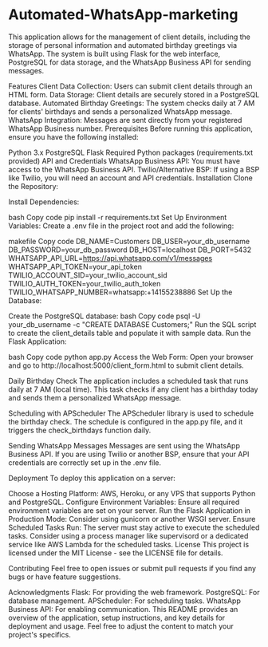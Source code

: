 # Automated-WhatsApp-marketing
This application allows for the management of client details, including the storage of personal information and automated birthday greetings via WhatsApp. The system is built using Flask for the web interface, PostgreSQL for data storage, and the WhatsApp Business API for sending messages.

Features
Client Data Collection: Users can submit client details through an HTML form.
Data Storage: Client details are securely stored in a PostgreSQL database.
Automated Birthday Greetings: The system checks daily at 7 AM for clients' birthdays and sends a personalized WhatsApp message.
WhatsApp Integration: Messages are sent directly from your registered WhatsApp Business number.
Prerequisites
Before running this application, ensure you have the following installed:

Python 3.x
PostgreSQL
Flask
Required Python packages (requirements.txt provided)
API and Credentials
WhatsApp Business API: You must have access to the WhatsApp Business API.
Twilio/Alternative BSP: If using a BSP like Twilio, you will need an account and API credentials.
Installation
Clone the Repository:

Install Dependencies:

bash
Copy code
pip install -r requirements.txt
Set Up Environment Variables:
Create a .env file in the project root and add the following:

makefile
Copy code
DB_NAME=Customers
DB_USER=your_db_username
DB_PASSWORD=your_db_password
DB_HOST=localhost
DB_PORT=5432
WHATSAPP_API_URL=https://api.whatsapp.com/v1/messages
WHATSAPP_API_TOKEN=your_api_token
TWILIO_ACCOUNT_SID=your_twilio_account_sid
TWILIO_AUTH_TOKEN=your_twilio_auth_token
TWILIO_WHATSAPP_NUMBER=whatsapp:+14155238886
Set Up the Database:

Create the PostgreSQL database:
bash
Copy code
psql -U your_db_username -c "CREATE DATABASE Customers;"
Run the SQL script to create the client_details table and populate it with sample data.
Run the Flask Application:

bash
Copy code
python app.py
Access the Web Form:
Open your browser and go to http://localhost:5000/client_form.html to submit client details.

Daily Birthday Check
The application includes a scheduled task that runs daily at 7 AM (local time). This task checks if any client has a birthday today and sends them a personalized WhatsApp message.

Scheduling with APScheduler
The APScheduler library is used to schedule the birthday check. The schedule is configured in the app.py file, and it triggers the check_birthdays function daily.

Sending WhatsApp Messages
Messages are sent using the WhatsApp Business API. If you are using Twilio or another BSP, ensure that your API credentials are correctly set up in the .env file.

Deployment
To deploy this application on a server:

Choose a Hosting Platform: AWS, Heroku, or any VPS that supports Python and PostgreSQL.
Configure Environment Variables: Ensure all required environment variables are set on your server.
Run the Flask Application in Production Mode: Consider using gunicorn or another WSGI server.
Ensure Scheduled Tasks Run: The server must stay active to execute the scheduled tasks. Consider using a process manager like supervisord or a dedicated service like AWS Lambda for the scheduled tasks.
License
This project is licensed under the MIT License - see the LICENSE file for details.

Contributing
Feel free to open issues or submit pull requests if you find any bugs or have feature suggestions.

Acknowledgments
Flask: For providing the web framework.
PostgreSQL: For database management.
APScheduler: For scheduling tasks.
WhatsApp Business API: For enabling communication.
This README provides an overview of the application, setup instructions, and key details for deployment and usage. Feel free to adjust the content to match your project's specifics.
